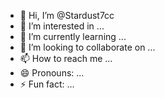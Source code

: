 - 👋 Hi, I’m @Stardust7cc
- 👀 I’m interested in ...
- 🌱 I’m currently learning ...
- 💞️ I’m looking to collaborate on ...
- 📫 How to reach me ...
- 😄 Pronouns: ...
- ⚡ Fun fact: ...

<!---
Stardust7cc/Stardust7cc is a ✨ special ✨ repository because its `README.md` (this file) appears on your GitHub profile.
You can click the Preview link to take a look at your changes.
--->
